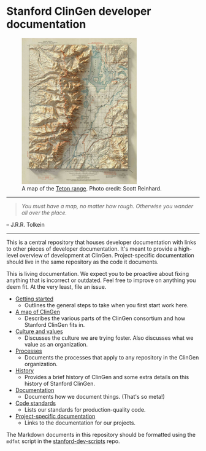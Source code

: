# Stanford ClinGen developer documentation

<figure>
    <img width="300px" src="./img/scott-reinhard-grand-teton-map.jpg" alt="A map of the Teton range"/>
    <figcaption>A map of the <a href="https://en.wikipedia.org/wiki/Teton_Range">Teton range</a>. Photo credit: Scott Reinhard.</figcaption>
</figure>

______________________________________________________________________

> *You must have a map, no matter how rough. Otherwise you wander all over the
> place.*

– J.R.R. Tolkein

______________________________________________________________________

This is a central repository that houses developer documentation with links to
other pieces of developer documentation. It's meant to provide a high-level
overview of development at ClinGen. Project-specific documentation should live
in the same repository as the code it documents.

This is living documentation. We expect you to be proactive about fixing
anything that is incorrect or outdated. Feel free to improve on anything you
deem fit. At the very least, file an issue.

- [Getting started](./doc/getting-started.md)
  - Outlines the general steps to take when you first start work here.
- [A map of ClinGen](./doc/a-map-of-clingen.md)
  - Describes the various parts of the ClinGen consortium and how Stanford
    ClinGen fits in.
- [Culture and values](./doc/culture-and-values.md)
  - Discusses the culture we are trying foster. Also discusses what we value as
    an organization.
- [Processes](./doc/processes.md)
  - Documents the processes that apply to any repository in the ClinGen
    organization.
- [History](<>)
  - Provides a brief history of ClinGen and some extra details on this history
    of Stanford ClinGen.
- [Documentation](<>)
  - Documents how we document things. (That's so meta!)
- [Code standards](<>)
  - Lists our standards for production-quality code.
- [Project-specific documentation](<>)
  - Links to the documentation for our projects.

The Markdown documents in this repository should be formatted using the `mdfmt`
script in the
[stanford-dev-scripts](https://github.com/ClinGen/stanford-dev-scripts/blob/main/tasks/general.py)
repo.

